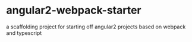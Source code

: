 # angular2-webpack-starter
a scaffolding project for starting off angular2 projects based on webpack and typescript
